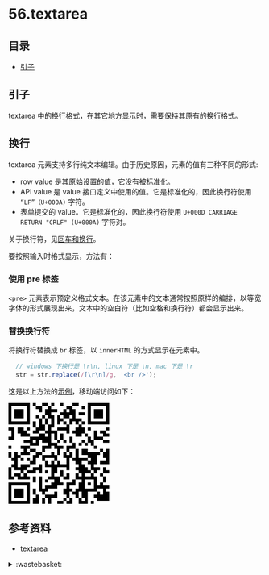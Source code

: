 # 56.textarea

## <a name="index"></a> 目录
- [引子](#start)

## <a name="start"></a> 引子
textarea 中的换行格式，在其它地方显示时，需要保持其原有的换行格式。

## 换行
textarea 元素支持多行纯文本编辑。由于历史原因，元素的值有三种不同的形式:
- row value 是其原始设置的值，它没有被标准化。
- API value 是 value 接口定义中使用的值。它是标准化的，因此换行符使用 `“LF”（U+000A)` 字符。
- 表单提交的 value。它是标准化的，因此换行符使用 `U+000D CARRIAGE RETURN "CRLF" (U+000A)` 字符对。

关于换行符，见[回车和换行][url-segment-56]。

要按照输入时格式显示，方法有：
### 使用 pre 标签
`<pre>` 元素表示预定义格式文本。在该元素中的文本通常按照原样的编排，以等宽字体的形式展现出来，文本中的空白符（比如空格和换行符）都会显示出来。

### 替换换行符
将换行符替换成 `br` 标签，以 `innerHTML` 的方式显示在元素中。

```js
  // windows 下换行是 \r\n, linux 下是 \n, mac 下是 \r
  str = str.replace(/[\r\n]/g, '<br />');
```

这是以上方法的[示例][url-lab-textarea]，移动端访问如下：

![57-qrcode][url-local-qrcode]

## <a name="reference"></a> 参考资料
- [textarea][url-w3c-textarea]

[url-base]:https://xxholic.github.io/segment
[url-lab-textarea]:https://xxholic.github.io/lab/lab-js/segment-57/57.index.html

[url-w3c-textarea]:https://www.w3.org/TR/html50/forms.html#the-textarea-element
[url-segment-56]:https://github.com/XXHolic/segment/issues/63

[url-local-qrcode]:../images/57/qrcode.png


<details>
<summary>:wastebasket:</summary>

纯属瞎扯，如有雷同，纯属巧合。

最近无意间听到关于地毯作用的另一种解释。在现在日常生活中，地毯有储尘和装饰的作用。但很早之前，据说使用地毯是为了保护大地，担心人的脚步或动作会伤害到大地。这个想法很自然与人。


</details>